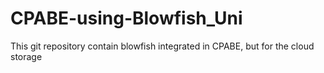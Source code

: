 # CPABE-using-Blowfish_Uni
This git repository contain blowfish integrated in CPABE, but for the cloud storage 
